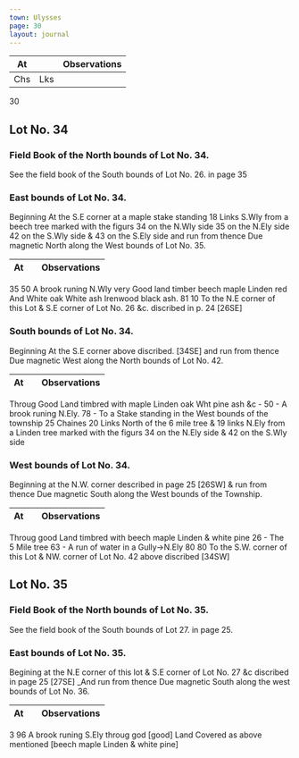 ```yaml
---
town: Ulysses
page: 30
layout: journal
---
```


| At |    | Observations |
| -- | -- | ------------ |
| Chs | Lks | |


30

## Lot No. 34
### Field Book of the North bounds of Lot No. 34.
See the field book of the South bounds of Lot No. 26. in page 35

### East bounds of Lot No. 34.
Beginning At the S.E corner at a maple stake standing 18 Links S.Wly from a beech tree marked with the figurs 34 on the N.Wly side 35 on the N.Ely side 42 on the S.Wly side & 43 on the S.Ely side and run from thence Due magnetic North along the West bounds of Lot No. 35.

| At |    | Observations |
| -- | -- | ------------ |
35  50  A brook runing N.Wly very Good land timber beech maple Linden red 
And White oak White ash Irenwood black ash.
81  10  To the N.E corner of this Lot & S.E corner of Lot No. 26 &c. discribed in p. 24
 [26SE]

### South bounds of Lot No. 34.
Beginning At the S.E corner above discribed. [34SE]  and run from thence Due magnetic West along the North bounds of Lot No. 42.

| At |    | Observations |
| -- | -- | ------------ |
Throug Good Land timbred with maple Linden oak Wht pine ash &c -
50  -  A brook runing N.Ely.
78  -  To a Stake standing in the West bounds of the township 25 Chaines 20 Links
 North of the 6 mile tree & 19 links N.Ely from a Linden tree marked with the 
figurs 34 on the N.Ely side & 42 on the S.Wly side

### West bounds of Lot No. 34.
Beginning at the N.W. corner described in page 25 [26SW]  & run from thence Due magnetic South along the West bounds of the Township.

| At |    | Observations |
| -- | -- | ------------ |
Throug good Land timbred with beech maple Linden & white pine
26  -  The 5 Mile tree
63  -  A run of water in a Gully→N.Ely
80  80  To the S.W. corner of this Lot & NW. corner of Lot No. 42 above discribed
 [34SW]

## Lot No. 35
### Field Book of the North bounds of Lot No. 35.
See the field book of the South bounds of Lot 27. in page 25.

### East bounds of Lot No. 35.
Begining at the N.E corner of this lot & S.E corner of Lot No. 27 &c discribed in page 25 [27SE]  _And run from thence Due magnetic South along the west bounds of Lot No. 36.

| At |    | Observations |
| -- | -- | ------------ |
3  96  A brook runing S.Ely throug god [good] Land Covered as above mentioned 
[beech maple Linden & white pine]
